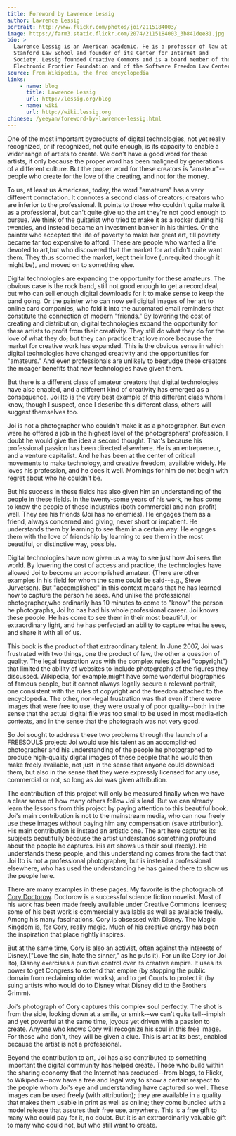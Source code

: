 ```yaml
---
title: Foreword by Lawrence Lessig
author: Lawrence Lessig
portrait: http://www.flickr.com/photos/joi/2115184003/
image: https://farm3.static.flickr.com/2074/2115184003_3b841dee81.jpg
bio: >
  Lawrence Lessig is an American academic. He is a professor of law at
  Stanford Law School and founder of its Center for Internet and
  Society. Lessig founded Creative Commons and is a board member of the
  Electronic Frontier Foundation and of the Software Freedom Law Center.
source: From Wikipedia, the free encyclopedia
links:
    - name: blog
      title: Lawrence Lessig
      url: http://lessig.org/blog
    - name: wiki
      url: http://wiki.lessig.org
chinese: /yeeyan/foreword-by-lawrence-lessig.html
---
```


One of the most important byproducts of digital technologies, not yet
really recognized, or if recognized, not quite enough, is its capacity
to enable a wider range of artists to create. We don't have a good word
for these artists, if only because the proper word has been maligned by
generations of a different culture. But the proper word for these
creators is "amateur"--people who create for the love of the creating,
and not for the money.

To us, at least us Americans, today, the word "amateurs" has a very
different connotation. It connotes a second class of creators; creators
who are inferior to the professional. It points to those who couldn't
quite make it as a professional, but can't quite give up the art they're
not good enough to pursue. We think of the guitarist who tried to make
it as a rocker during his twenties, and instead became an investment
banker in his thirties. Or the painter who accepted the life of poverty
to make her great art, till poverty became far too expensive to
afford. These are people who wanted a life devoted to art,but who
discovered that the market for art didn't quite want them. They thus
scorned the market, kept their love (unrequited though it might be), and
moved on to something else.

Digital technologies are expanding the opportunity for these
amateurs. The obvious case is the rock band, still not good enough to
get a record deal, but who can sell enough digital downloads for it to
make sense to keep the band going. Or the painter who can now sell
digital images of her art to online card companies, who fold it into the
automated email reminders that constitute the connection of modern
"friends." By lowering the cost of creating and distribution, digital
technologies expand the opportunity for these artists to profit from
their creativity. They still do what they do for the love of what they
do; but they can practice that love more because the market for creative
work has expanded. This is the obvious sense in which digital
technologies have changed creativity and the opportunities for
"amateurs." And even professionals are unlikely to begrudge these
creators the meager benefits that new technologies have given them.

But there is a different class of amateur creators that digital
technologies have also enabled, and a different kind of creativity has
emerged as a consequence. Joi Ito is the very best example of this
different class whom I know, though I suspect, once I describe this
different class, others will suggest themselves too.

Joi is not a photographer who couldn't make it as a photographer. But
even were he offered a job in the highest level of the photographers'
profession, I doubt he would give the idea a second thought. That's
because his professional passion has been directed elsewhere. He is an
entrepreneur, and a venture capitalist. And he has been at the center of
critical movements to make technology, and creative freedom, available
widely. He loves his profession, and he does it well. Mornings for him
do not begin with regret about who he couldn't be.

But his success in these fields has also given him an understanding of
the people in these fields. In the twenty-some years of his work, he has
come to know the people of these industries (both commercial and
non-profit) well. They are his friends (Joi has no enemies). He engages
them as a friend, always concerned and giving, never short or
impatient. He understands them by learning to see them in a certain
way. He engages them with the love of friendship by learning to see them
in the most beautiful, or distinctive way, possible.

Digital technologies have now given us a way to see just how Joi sees
the world. By lowering the cost of access and practice, the technologies
have allowed Joi to become an accomplished amateur. (There are other
examples in his field for whom the same could be said--e.g., Steve
Jurvetson). But "accomplished" in this context means that he has learned
how to capture the person he sees. And unlike the professional
photographer,who ordinarily has 10 minutes to come to "know" the person
he photographs, Joi Ito has had his whole professional career. Joi knows
these people. He has come to see them in their most beautiful, or
extraordinary light, and he has perfected an ability to capture what he
sees, and share it with all of us.

This book is the product of that extraordinary talent. In June 2007, Joi
was frustrated with two things, one the product of law, the other a
question of quality. The legal frustration was with the complex rules
(called "copyright") that limited the ability of websites to include
photographs of the figures they discussed. Wikipedia, for example,might
have some wonderful biographies of famous people, but it cannot always
legally secure a relevant portrait, one consistent with the rules of
copyright and the freedom attached to the encyclopedia. The other,
non-legal frustration was that even if there were images that were free
to use, they were usually of poor quality--both in the sense that the
actual digital file was too small to be used in most media-rich
contexts, and in the sense that the photograph was not very good.

So Joi sought to address these two problems through the launch of a
FREESOULS project: Joi would use his talent as an accomplished
photographer and his understanding of the people he photographed to
produce high-quality digital images of these people that he would then
make freely available, not just in the sense that anyone could download
them, but also in the sense that they were expressly licensed for any
use, commercial or not, so long as Joi was given attribution.

The contribution of this project will only be measured finally when we
have a clear sense of how many others follow Joi's lead. But we can
already learn the lessons from this project by paying attention to this
beautiful book. Joi's main contribution is not to the mainstream media,
who can now freely use these images without paying him any compensation
(save attribution). His main contribution is instead an artistic
one. The art here captures its subjects beautifully because the artist
understands something profound about the people he captures. His art
shows us their soul (freely). He understands these people, and this
understanding comes from the fact that Joi Ito is not a professional
photographer, but is instead a professional elsewhere, who has used the
understanding he has gained there to show us the people here.

There are many examples in these pages. My favorite is the photograph of
[Cory Doctorow]. Doctorow is a successful science fiction novelist. Most
of his work has been made freely available under Creative Commons
licenses; some of his best work is commercially available as well as
available freely. Among his many fascinations, Cory is obsessed with
Disney. The Magic Kingdom is, for Cory, really magic. Much of his
creative energy has been the inspiration that place rightly inspires.

But at the same time, Cory is also an activist, often against the
interests of Disney.("Love the sin, hate the sinner," as he puts
it). For unlike Cory (or Joi Ito), Disney exercises a punitive control
over its creative empire. It uses its power to get Congress to extend
that empire (by stopping the public domain from reclaiming older works),
and to get Courts to protect it (by suing artists who would do to Disney
what Disney did to the Brothers Grimm).

Joi's photograph of Cory captures this complex soul perfectly. The shot
is from the side, looking down at a smile, or smirk--we can't quite
tell--impish and yet powerful at the same time, joyous yet driven with a
passion to create. Anyone who knows Cory will recognize his soul in this
free image. For those who don't, they will be given a clue. This is art
at its best, enabled because the artist is not a professional.

Beyond the contribution to art, Joi has also contributed to something
important the digital community has helped create. Those who build
within the sharing economy that the Internet has produced--from blogs,
to Flickr, to Wikipedia--now have a free and legal way to show a certain
respect to the people whom Joi's eye and understanding have captured so
well. These images can be used freely (with attribution); they are
available in a quality that makes them usable in print as well as
online; they come bundled with a model release that assures their free
use, anywhere. This is a free gift to many who could pay for it, no
doubt. But it is an extraordinarily valuable gift to many who could not,
but who still want to create.

[Cory Doctorow]: http://freesouls.cc/pic/549393610
